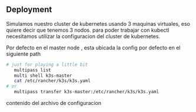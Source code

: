 ## Deployment 

Simulamos nuestro cluster de kubernetes usando 3 maquinas virtuales, eso quiere decir que tenemos 3 nodos. 
para poder trabajar con kubectl necesitamos utilizar la configuracion del cluster de kubernetes. 

Por defecto en el master node , esta ubicada la config por defecto en el siguiente path 

```bash
# just for playing a little bit 
   multipass list 
   multi shell k3s-master
   cat /etc/rancher/k3s/k3s.yaml
# or 
   multipass transfer k3s-master:/etc/rancher/k3s/k3s.yaml
```

contenido del archivo de configuracion
```bash


```
